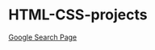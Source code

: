 # HTML-CSS-projects

[Google Search Page](https://teja-yarragunta.github.io/HTML-CSS-projects/google%20clone/)
